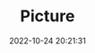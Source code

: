 ---
weight: 1
images:
- /images/edited/147.jpeg
title: Picture
date: 2022-10-24 20:21:31
tags: [luminarneo,work,ILCE7M3,52.0,sheep]
---
